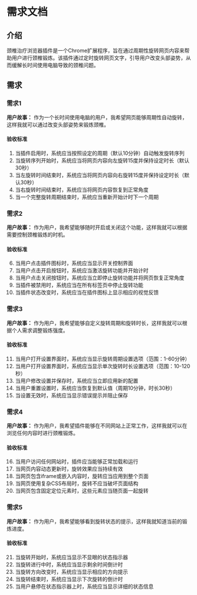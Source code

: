 # 需求文档

## 介绍

颈椎治疗浏览器插件是一个Chrome扩展程序，旨在通过周期性旋转网页内容来帮助用户进行颈椎锻炼。该插件通过定时旋转网页文字，引导用户改变头部姿势，从而缓解长时间使用电脑导致的颈椎问题。

## 需求

### 需求1
**用户故事：** 作为一个长时间使用电脑的用户，我希望网页能够周期性自动旋转，这样我就可以通过改变头部姿势来锻炼颈椎。

#### 验收标准
1. 当插件启用时，系统应当按照设定的周期（默认10分钟）自动触发旋转序列
2. 当旋转序列开始时，系统应当将网页内容向左旋转15度并保持设定时长（默认30秒）
3. 当左旋转时间结束时，系统应当将网页内容向右旋转15度并保持设定时长（默认30秒）
4. 当右旋转时间结束时，系统应当将网页内容恢复到正常角度
5. 当一个完整旋转周期结束时，系统应当重新开始计时下一个周期

### 需求2
**用户故事：** 作为用户，我希望能够随时开启或关闭这个功能，这样我就可以根据需要控制颈椎锻炼的时机。

#### 验收标准
6. 当用户点击插件图标时，系统应当显示开关控制界面
7. 当用户点击开启按钮时，系统应当激活旋转功能并开始计时
8. 当用户点击关闭按钮时，系统应当立即停止旋转功能并将网页恢复正常角度
9. 当插件被禁用时，系统应当在所有标签页中停止旋转功能
10. 当插件状态改变时，系统应当在插件图标上显示相应的视觉反馈

### 需求3
**用户故事：** 作为用户，我希望能够自定义旋转周期和旋转时长，这样我就可以根据个人需求调整锻炼强度。

#### 验收标准
11. 当用户打开设置界面时，系统应当显示旋转周期设置选项（范围：1-60分钟）
12. 当用户打开设置界面时，系统应当显示单次旋转时长设置选项（范围：10-120秒）
13. 当用户修改设置并保存时，系统应当立即应用新的配置
14. 当用户重置设置时，系统应当恢复到默认值（周期10分钟，时长30秒）
15. 当设置无效时，系统应当显示错误提示并阻止保存

### 需求4
**用户故事：** 作为用户，我希望插件能够在不同网站上正常工作，这样我就可以在浏览任何内容时进行颈椎锻炼。

#### 验收标准
16. 当用户访问任何网站时，插件应当能够正常加载和运行
17. 当网页内容动态更新时，旋转效果应当持续有效
18. 当网页包含iframe或嵌入内容时，旋转应当应用到整个页面
19. 当网页使用复杂CSS布局时，旋转不应当破坏页面结构
20. 当网页包含固定定位元素时，这些元素应当随页面一起旋转

### 需求5
**用户故事：** 作为用户，我希望能够看到旋转状态的提示，这样我就知道当前的锻炼进度。

#### 验收标准
21. 当旋转开始时，系统应当显示不显眼的状态指示器
22. 当旋转进行中时，系统应当显示剩余时间倒计时
23. 当旋转方向改变时，系统应当显示相应的方向提示
24. 当旋转结束时，系统应当显示下次旋转的倒计时
25. 当用户悬停在状态指示器上时，系统应当显示详细的状态信息